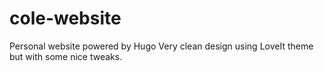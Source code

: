 # cole-website
Personal website powered by Hugo
Very clean design using LoveIt theme but with some nice tweaks.
